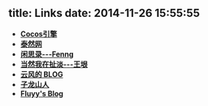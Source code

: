 title: Links
date: 2014-11-26 15:55:55
---

- [**Cocos引擎**](http://cn.cocos2d-x.org/)
- [**泰然网**](http://www.tairan.com/)
- [**闲思录---Fenng**](http://dbanotes.net/)
- [**当然我在扯淡---王垠**](http://www.yinwang.org/)
- [**云风的 BLOG**](http://blog.codingnow.com/)
- [**子龙山人**](http://4gamers.cn/)
- [**Fluyy's Blog**](http://blog.fluyy.net/)


